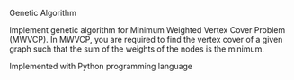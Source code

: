 Genetic Algorithm

Implement genetic algorithm for Minimum Weighted Vertex Cover Problem (MWVCP). In
MWVCP, you are required to find the vertex cover of a given graph such that the sum of the
weights of the nodes is the minimum.

Implemented with Python programming language
